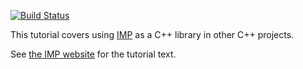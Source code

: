 [![Build Status](https://github.com/salilab/imp_using_cpp_tutorial/workflows/build/badge.svg?branch=main)](https://github.com/salilab/imp_using_cpp_tutorial/actions?query=workflow%3Abuild)

This tutorial covers using [IMP](https://integrativemodeling.org/) as a C++
library in other C++ projects.

See [the IMP website](https://integrativemodeling.org/tutorials/using_cpp/)
for the tutorial text.
